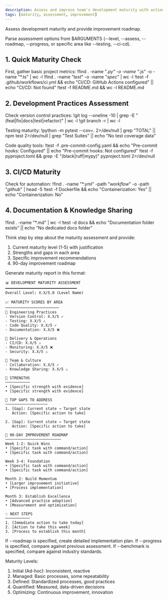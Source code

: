 ```yaml
---
description: Assess and improve team's development maturity with actionable insights
tags: [maturity, assessment, improvement]
---
```


Assess development maturity and provide improvement roadmap.

Parse assessment options from $ARGUMENTS (--level, --assess, --roadmap, --progress, or specific area like --testing, --ci-cd).

## 1. Quick Maturity Check

First, gather basic project metrics:
!find . -name "*.py" -o -name "*.js" -o -name "*.ts" | wc -l
!find . -name "*test*" -o -name "*spec*" | wc -l
!test -f .github/workflows/ci.yml && echo "CI/CD: GitHub Actions configured" || echo "CI/CD: Not found"
!test -f README.md && wc -l README.md

## 2. Development Practices Assessment

Check version control practices:
!git log --oneline -10 | grep -E "(feat|fix|docs|test|refactor)" | wc -l
!git branch -r | wc -l

Testing maturity:
!python -m pytest --cov=. 2>/dev/null | grep "TOTAL" || npm test 2>/dev/null | grep "Test Suites" || echo "No test coverage data"

Code quality tools:
!test -f .pre-commit-config.yaml && echo "Pre-commit hooks: Configured" || echo "Pre-commit hooks: Not configured"
!test -f pyproject.toml && grep -E "(black|ruff|mypy)" pyproject.toml 2>/dev/null

## 3. CI/CD Maturity

Check for automation:
!find . -name "*.yml" -path "*workflow*" -o -path "*github*" | head -5
!test -f Dockerfile && echo "Containerization: Yes" || echo "Containerization: No"

## 4. Documentation & Knowledge Sharing

!find . -name "*.md" | wc -l
!test -d docs && echo "Documentation folder exists" || echo "No dedicated docs folder"

Think step by step about the maturity assessment and provide:

1. Current maturity level (1-5) with justification
2. Strengths and gaps in each area
3. Specific improvement recommendations
4. 90-day improvement roadmap

Generate maturity report in this format:

```
📊 DEVELOPMENT MATURITY ASSESSMENT
━━━━━━━━━━━━━━━━━━━━━━━━━━━━━━━━
Overall Level: X.X/5.0 (Level Name)

📈 MATURITY SCORES BY AREA
────────────────────────
🔧 Engineering Practices
- Version Control: X.X/5 ✓
- Testing: X.X/5 ⚠️
- Code Quality: X.X/5 ✓
- Documentation: X.X/5 ❌

🚀 Delivery & Operations  
- CI/CD: X.X/5 ⚠️
- Monitoring: X.X/5 ❌
- Security: X.X/5 ⚠️

👥 Team & Culture
- Collaboration: X.X/5 ✓
- Knowledge Sharing: X.X/5 ⚠️

💪 STRENGTHS
───────────
• [Specific strength with evidence]
• [Specific strength with evidence]

🎯 TOP GAPS TO ADDRESS
───────────────────
1. [Gap]: Current state → Target state
   Action: [Specific action to take]
   
2. [Gap]: Current state → Target state
   Action: [Specific action to take]

📅 90-DAY IMPROVEMENT ROADMAP
─────────────────────────
Week 1-2: Quick Wins
• [Specific task with command/action]
• [Specific task with command/action]

Week 3-4: Foundation
• [Specific task with command/action]
• [Specific task with command/action]

Month 2: Build Momentum
• [Larger improvement initiative]
• [Process implementation]

Month 3: Establish Excellence
• [Advanced practice adoption]
• [Measurement and optimization]

💡 NEXT STEPS
───────────
1. [Immediate action to take today]
2. [Action to take this week]
3. [Process to establish this month]
```

If --roadmap is specified, create detailed implementation plan.
If --progress is specified, compare against previous assessment.
If --benchmark is specified, compare against industry standards.

Maturity Levels:
1. Initial (Ad-hoc): Inconsistent, reactive
2. Managed: Basic processes, some repeatability  
3. Defined: Standardized processes, good practices
4. Quantified: Measured, data-driven decisions
5. Optimizing: Continuous improvement, innovation